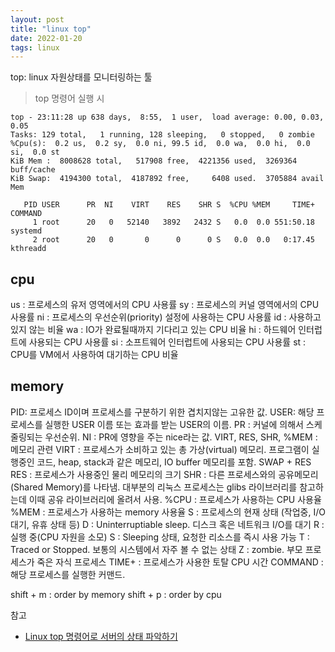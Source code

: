 ```yaml
---
layout: post
title: "linux top"
date: 2022-01-20
tags: linux
---
```


top: linux 자원상태를 모니터링하는 툴

> top 명령어 실행 시
``` shell
top - 23:11:28 up 638 days,  8:55,  1 user,  load average: 0.00, 0.03, 0.05
Tasks: 129 total,   1 running, 128 sleeping,   0 stopped,   0 zombie
%Cpu(s):  0.2 us,  0.2 sy,  0.0 ni, 99.5 id,  0.0 wa,  0.0 hi,  0.0 si,  0.0 st
KiB Mem :  8008628 total,   517908 free,  4221356 used,  3269364 buff/cache
KiB Swap:  4194300 total,  4187892 free,     6408 used.  3705884 avail Mem

   PID USER      PR  NI    VIRT    RES    SHR S  %CPU %MEM     TIME+ COMMAND
     1 root      20   0   52140   3892   2432 S   0.0  0.0 551:50.18 systemd
     2 root      20   0       0      0      0 S   0.0  0.0   0:17.45 kthreadd
```
## cpu 
us : 프로세스의 유저 영역에서의 CPU 사용률
sy : 프로세스의 커널 영역에서의 CPU 사용률
ni : 프로세스의 우선순위(priority) 설정에 사용하는 CPU 사용률
id : 사용하고 있지 않는 비율
wa : IO가 완료될때까지 기다리고 있는 CPU 비율
hi : 하드웨어 인터럽트에 사용되는 CPU 사용률
si : 소프트웨어 인터럽트에 사용되는 CPU 사용률
st : CPU를 VM에서 사용하여 대기하는 CPU 비율

## memory
PID: 프로세스 ID이며 프로세스를 구분하기 위한 겹치지않는 고유한 값.
USER: 해당 프로세스를 실행한 USER 이름 또는 효과를 받는 USER의 이름.
PR : 커널에 의해서 스케줄링되는 우선순위.
NI : PR에 영향을 주는 nice라는 값.
VIRT, RES, SHR, %MEM : 메모리 관련
    VIRT : 프로세스가 소비하고 있는 총 가상(virtual) 메모리. 프로그램이 실행중인 코드, heap, stack과 같은 메모리, IO buffer 메모리를 포함. SWAP + RES
    RES : 프로세스가 사용중인 물리 메모리의 크기
    SHR : 다른 프로세스와의 공유메모리(Shared Memory)를 나타냄. 대부분의 리눅스 프로세스는 glibs 라이브러리를 참고하는데 이때 공유 라이브러리에 올려서 사용.
%CPU : 프로세스가 사용하는 CPU 사용율
%MEM : 프로세스가 사용하는 memory 사용율
S : 프로세스의 현재 상태 (작업중, I/O 대기, 유휴 상태 등)
    D : Uninterruptiable sleep. 디스크 혹은 네트워크 I/O를 대기
    R : 실행 중(CPU 자원을 소모)
    S : Sleeping 상태, 요청한 리소스를 즉시 사용 가능
    T : Traced or Stopped. 보통의 시스템에서 자주 볼 수 없는 상태
    Z : zombie. 부모 프로세스가 죽은 자식 프로세스
TIME+ : 프로세스가 사용한 토탈 CPU 시간
COMMAND : 해당 프로세스를 실행한 커맨드.


shift + m : order by memory
shift + p : order by cpu

참고
- [Linux top 명령어로 서버의 상태 파악하기](https://sabarada.tistory.com/146)

